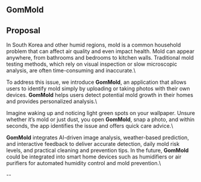 ## GomMold

## Proposal

In South Korea and other humid regions, mold is a common household problem that can affect air quality and even impact health. Mold can appear anywhere, from bathrooms and bedrooms to kitchen walls. Traditional mold testing methods, which rely on visual inspection or slow microscopic analysis, are often time-consuming and inaccurate.\

To address this issue, we introduce **GomMold**, an application that allows users to identify mold simply by uploading or taking photos with their own devices. **GomMold** helps users detect potential mold growth in their homes and provides personalized analysis.\

Imagine waking up and noticing light green spots on your wallpaper. Unsure whether it’s mold or just dust, you open **GomMold**, snap a photo, and within seconds, the app identifies the issue and offers quick care advice.\

**GomMold** integrates AI-driven image analysis, weather-based prediction, and interactive feedback to deliver accurate detection, daily mold risk levels, and practical cleaning and prevention tips. In the future, **GomMold** could be integrated into smart home devices such as humidifiers or air purifiers for automated humidity control and mold prevention.\



--

<!--

**Here are some ideas to get you started:**

🙋‍♀️ A short introduction - what is your organization all about?
🌈 Contribution guidelines - how can the community get involved?
👩‍💻 Useful resources - where can the community find your docs? Is there anything else the community should know?
🍿 Fun facts - what does your team eat for breakfast?
🧙 Remember, you can do mighty things with the power of [Markdown](https://docs.github.com/github/writing-on-github/getting-started-with-writing-and-formatting-on-github/basic-writing-and-formatting-syntax)
-->
